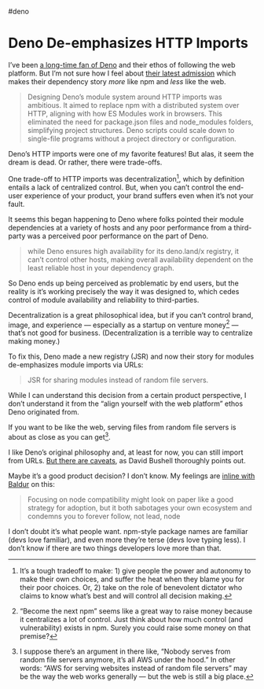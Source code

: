 #deno

# Deno De-emphasizes HTTP Imports

I’ve been [a long-time fan of Deno](https://blog.jim-nielsen.com/tags#deno) and their ethos of following the web platform. But I’m not sure how I feel about [their latest admission](https://deno.com/blog/http-imports) which makes their dependency story _more_ like npm and _less_ like the web.

> Designing Deno’s module system around HTTP imports was ambitious. It aimed to replace npm with a distributed system over HTTP, aligning with how ES Modules work in browsers. This eliminated the need for package.json files and node_modules folders, simplifying project structures. Deno scripts could scale down to single-file programs without a project directory or configuration.

Deno’s HTTP imports were one of my favorite features! But alas, it seem the dream is dead. Or rather, there were trade-offs.

One trade-off to HTTP imports was decentralization[^1], which by definition entails a lack of centralized control. But, when you can’t control the end-user experience of your product, your brand suffers even when it’s not your fault.

It seems this began happening to Deno where folks pointed their module dependencies at a variety of hosts and any poor performance from a third-party was a perceived poor performance on the part of Deno. 

> while Deno ensures high availability for its deno.land/x registry, it can’t control other hosts, making overall availability dependent on the least reliable host in your dependency graph.

So Deno ends up being perceived as problematic by end users, but the reality is it’s working precisely the way it was designed to, which cedes control of module availability and reliability to third-parties.

Decentralization is a great philosophical idea, but if you can’t control brand, image, and experience — especially as a startup on venture money[^2] — that’s not good for business. (Decentralization is a terrible way to centralize making money.)

To fix this, Deno made a new registry (JSR) and now their story for modules de-emphasizes module imports via URLs: 

> JSR for sharing modules instead of random file servers.

While I can understand this decision from a certain product perspective, I don’t understand it from the “align yourself with the web platform” ethos Deno originated from.

If you want to be like the web, serving files from random file servers is about as close as you can get[^3].

I like Deno’s original philosophy and, at least for now, you can still import from URLs. [But there are caveats](https://dbushell.com/2024/08/05/the-deno-package-paradox/), as David Bushell thoroughly points out.

Maybe it’s a good product decision? I don’t know. My feelings are [inline with Baldur](https://www.baldurbjarnason.com/2024/links-28/) on this:

> Focusing on node compatibility might look on paper like a good strategy for adoption, but it both sabotages your own ecosystem and condemns you to forever follow, not lead, node

I don’t doubt it’s what people want. npm-style package names are familiar (devs love familiar), and even more they’re terse (devs love typing less). I don’t know if there are two things developers love more than that.

[^1]: It’s a tough tradeoff to make: 1) give people the power and autonomy to make their own choices, and suffer the heat when they blame you for their poor choices. Or, 2) take on the role of benevolent dictator who claims to know what’s best and will control all decision making.
[^2]: “Become the next npm” seems like a great way to raise money because it centralizes a lot of control. Just think about how much control (and vulnerability) exists in npm. Surely you could raise some money on that premise?
[^3]: I suppose there’s an argument in there like, “Nobody serves from random file servers anymore, it’s all AWS under the hood.” In other words: “AWS for serving websites instead of random file servers” may be the way the web works generally — but the web is still a big place. 